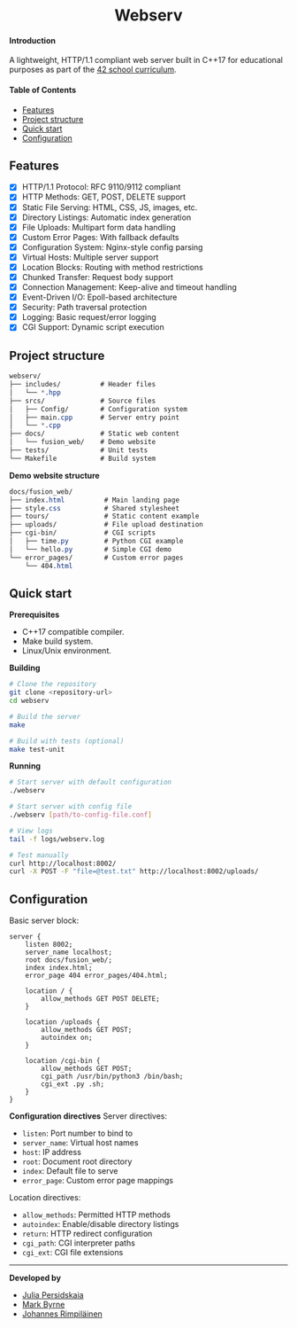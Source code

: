 <div align="center">
<h1>Webserv</h1>
</div>

#### Introduction
A lightweight, HTTP/1.1 compliant web server built in C++17 for educational purposes as part of the [42 school curriculum](https://www.hive.fi/en/).

#### Table of Contents
- [Features](#features)
- [Project structure](#project-structure)
- [Quick start](#quick-start)
- [Configuration](#configuration)

## Features

- [x] HTTP/1.1 Protocol: RFC 9110/9112 compliant
- [x] HTTP Methods: GET, POST, DELETE support
- [x] Static File Serving: HTML, CSS, JS, images, etc.
- [x] Directory Listings: Automatic index generation
- [x] File Uploads: Multipart form data handling
- [x] Custom Error Pages: With fallback defaults
- [x] Configuration System: Nginx-style config parsing
- [x] Virtual Hosts: Multiple server support
- [x] Location Blocks: Routing with method restrictions
- [x] Chunked Transfer: Request body support
- [x] Connection Management: Keep-alive and timeout handling
- [x] Event-Driven I/O: Epoll-based architecture
- [x] Security: Path traversal protection
- [x] Logging: Basic request/error logging
- [x] CGI Support: Dynamic script execution

## Project structure
```css
webserv/
├── includes/          # Header files
│   └── *.hpp
├── srcs/              # Source files
│   ├── Config/        # Configuration system
│   ├── main.cpp       # Server entry point
│   └── *.cpp
├── docs/              # Static web content
│   └── fusion_web/    # Demo website
├── tests/             # Unit tests
└── Makefile           # Build system
```
**Demo website structure**
```css
docs/fusion_web/
├── index.html          # Main landing page
├── style.css           # Shared stylesheet
├── tours/              # Static content example
├── uploads/            # File upload destination
├── cgi-bin/            # CGI scripts
│   ├── time.py         # Python CGI example
│   └── hello.py        # Simple CGI demo
└── error_pages/        # Custom error pages
    └── 404.html
```

## Quick start
**Prerequisites**
- C++17 compatible compiler.
- Make build system.
- Linux/Unix environment.

**Building**
```bash
# Clone the repository
git clone <repository-url>
cd webserv

# Build the server
make

# Build with tests (optional)
make test-unit
```

**Running**
```bash
# Start server with default configuration
./webserv

# Start server with config file
./webserv [path/to-config-file.conf]

# View logs
tail -f logs/webserv.log

# Test manually
curl http://localhost:8002/
curl -X POST -F "file=@test.txt" http://localhost:8002/uploads/
```

## Configuration
Basic server block:
```nginx
server {
    listen 8002;
    server_name localhost;
    root docs/fusion_web/;
    index index.html;
    error_page 404 error_pages/404.html;

    location / {
        allow_methods GET POST DELETE;
    }

    location /uploads {
        allow_methods GET POST;
        autoindex on;
    }

    location /cgi-bin {
        allow_methods GET POST;
        cgi_path /usr/bin/python3 /bin/bash;
        cgi_ext .py .sh;
    }
}
```
**Configuration directives**
Server directives:
* `listen`: Port number to bind to
* `server_name`: Virtual host names
* `host`: IP address
* `root`: Document root directory
* `index`: Default file to serve
* `error_page`: Custom error page mappings

Location directives:
* `allow_methods`: Permitted HTTP methods
* `autoindex`: Enable/disable directory listings
* `return`: HTTP redirect configuration
* `cgi_path`: CGI interpreter paths
* `cgi_ext`: CGI file extensions

________
**Developed by**
- [Julia Persidskaia](https://www.linkedin.com/in/iuliia-persidskaia/)
- [Mark Byrne](https://github.com/Mark-Byrne-Codes)
- [Johannes Rimpiläinen](https://github.com/Tonttu84)
